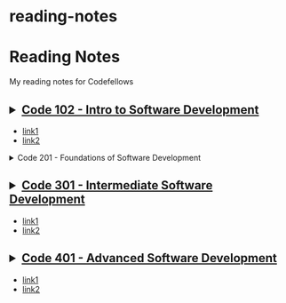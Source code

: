 # reading-notes
# Reading Notes
My reading notes for Codefellows

<!--[Site](https://cfosprof.github.io/reading-notes/)-->

## <details><summary>[Code 102 - Intro to Software Development](https://facebook.com)</summary>
* [link1](instagram.com)
* [link2](instagram.com/hobowithanapple)
</details>

<details>
 <summary>Code 201 - Foundations of Software Development</summary>
<p>
  #### [link1](instagram.com)

#### * [link2](instagram.com/hobowithanapple)
</p>
</details>

## <details><summary>[Code 301 - Intermediate Software Development](/)</summary>
* [link1](instagram.com)
* [link2](instagram.com/hobowithanapple)
</details>

## <details><summary>[Code 401 - Advanced Software Development](/)</summary>
 * [link1](/)
 * [link2](/)
</details>

